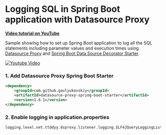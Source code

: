 # Logging SQL in Spring Boot application with Datasource Proxy

**[Video tutorial on YouTube](https://www.youtube.com/watch?v=tan2UglgvME)**

Sample showing how to set up Spring Boot application to log all the SQL statements including parameter values and execution times using [Datasource Proxy](https://github.com/ttddyy/datasource-proxy) and [Spring Boot Data Source Decorator Starter](https://github.com/gavlyukovskiy/spring-boot-data-source-decorator).

[![Youtube Video](https://j.gifs.com/p8m08V.gif)](https://www.youtube.com/watch?v=tan2UglgvME)

### 1. Add Datasource Proxy Spring Boot Starter

```xml
<dependency>
    <groupId>com.github.gavlyukovskiy</groupId>
    <artifactId>datasource-proxy-spring-boot-starter</artifactId>
    <version>1.6.1</version>
</dependency>
```

### 2. Enable logging in application.properties

```properties
logging.level.net.ttddyy.dsproxy.listener.logging.SLF4JQueryLoggingListener=debug
```
